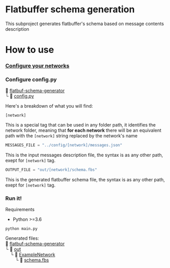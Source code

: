 # Flatbuffer schema generation
This subproject generates flatbuffer's schema based on message contents description
# How to use
### [Configure your networks](../README.md#how-to-use)
### Configure config.py
:open_file_folder: [flatbuf-schema-generator](flatbuf-schema-generator)\
└ :page_with_curl: [config.py](config.py)


Here's a breakdown of what you will find:
```console
[network]
```
This is a special tag that can be used in any folder path, it identifies the network folder, meaning that **for each network** there will be an equivalent path with the ```[network]``` string replaced by the network's name
```python
MESSAGES_FILE = "../config/[network]/messages.json"
```
This is the input messages description file, the syntax is as any other path, exept for ```[network]``` tag.
```python
OUTPUT_FILE = "out/[network]/schema.fbs"
```
This is the generated flatbuffer schema file, the syntax is as any other path, exept for ```[network]``` tag.

### Run it!
Requirements
+  Python >=3.6

```console
python main.py
```
Generated files:\
:open_file_folder: [flatbuf-schema-generator](flatbuf-schema-generator)\
 └ :open_file_folder: [out](out)\
&nbsp;&nbsp;&nbsp;&nbsp;└ :open_file_folder: [ExampleNetwork](out/ExampleNetwork)\
&nbsp;&nbsp;&nbsp;&nbsp;&nbsp;&nbsp;&nbsp;&nbsp;└ :page_with_curl: [schema.fbs](out/schema.fbs)
  
